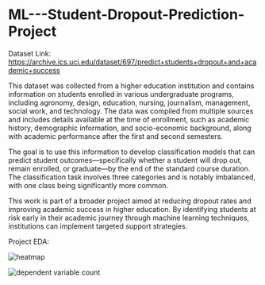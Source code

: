 # ML---Student-Dropout-Prediction-Project
Dataset Link: https://archive.ics.uci.edu/dataset/697/predict+students+dropout+and+academic+success

This dataset was collected from a higher education institution and contains information on students enrolled in various undergraduate programs, including agronomy, design, education, nursing, journalism, management, social work, and technology. The data was compiled from multiple sources and includes details available at the time of enrollment, such as academic history, demographic information, and socio-economic background, along with academic performance after the first and second semesters.

The goal is to use this information to develop classification models that can predict student outcomes—specifically whether a student will drop out, remain enrolled, or graduate—by the end of the standard course duration. The classification task involves three categories and is notably imbalanced, with one class being significantly more common.

This work is part of a broader project aimed at reducing dropout rates and improving academic success in higher education. By identifying students at risk early in their academic journey through machine learning techniques, institutions can implement targeted support strategies.

Project EDA: 

![heatmap](https://github.com/user-attachments/assets/1eb4c8b2-3e1b-4ad1-bb2b-c970e22617e1)

![dependent variable count](https://github.com/user-attachments/assets/71b86be1-020d-4259-858e-14592acee15b)


